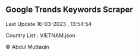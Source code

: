 

## Google Trends Keywords Scraper 
 
Last Update 16-03-2023 , 13:54:54

Country List :
VIETNAM.json



© Abdul Muttaqin 
